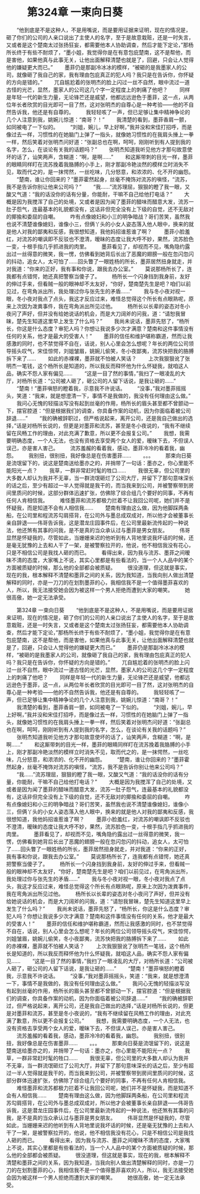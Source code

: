 # 　　第324章 一束向日葵
　　“他到底是不是这种人，不是用嘴说，而是要用证据来证明，现在的情况是，砸了你们的公司的人亲口说出了主使人的名字，至于是故意栽赃，还是一时失言，又或者是这个楚南太过张扬狂妄，都需要他本人协助调查，然后才能下定论，”那杨所长终于有些不耐烦了，“墨小姐，我觉得你是在有意包庇楚南，这不是帮他，而是害他，如果他真与此事无关，让他出面解释清楚也就是了，回避，只会让人觉得他的嫌疑更大而已。”
　　墨菲仍是那副冷冰冰的模样，“被砸的是我墨家人的公司，就像砸了我自己的家，我有理由包庇真正的犯人吗？我只是在告诉你，你怀疑的方向是错的。”
　　兀自尴尬着的张明杰的脸上闪过一丝不自然，眼中流过一道古怪的光芒，显然，墨家人的公司这几个字一定程度上的刺痛了他吧？
　　同样是年轻一代的新生力量，无论锋芒还是威望，他都远远逊色于墨菲，这一点，从两位年长者欣赏的目光即可一目了然，这对张明杰的自尊心是一种考验——他的不自然告诉我，他还是有自尊的。
　　我轻轻咳了一声，但已足够让集中精神争论的几个人注意到我，姚婉儿惊道：“南哥？！”
　　我清楚的看到，墨菲香肩一颤，如同被电了一下似的。
　　“刘姐，婉儿，早上好啊，”我并没和宋佳打招呼，而是像过去一样，习惯性的在她脑门上弹了一指头，就像她习惯性的在我肩头捶上一拳一样，然后笑着对张明杰问好道：“张副总也在啊，呵呵，刚刚听到有人提到我的名字，怎么，在谈论有关我的话题吗？”
　　张明杰知道我听见他方才那句故意使坏的话了，讪笑两声，含糊道：“啊，是啊……”
　　和这厮带刺的目光一样，墨菲的眼睛同样盯在流苏挽着我胳膊的小手上，刚才那副冷艳淡然的模样立时消失不见，取而代之的，是一抹愕然，一丝吃味，几分怒意，和浓浓的、化不开的幽怨。
　　“楚南，谁让你回来的？”墨菲霍然起身，丝毫不掩饰对流苏的嗔怪，“流苏，我不是告诉你别让他来公司吗？”
　　“我……”流苏理屈，狠狠的瞪了我一眼，又酸又气道：“我的话没你的话有分量，你能耐，干嘛不自己给他打电话？”
　　大概是因为我搅浑了自己的处境，又或者是因为闻了墨菲的醋味而醋意大发，流苏一肚子怨气，连最基本的礼貌都没有，这话非但完全没有上下级的自觉，还不无敌对的揶揄和委屈的自嘲。
　　咋有点像媳妇和小三的明争暗战？哥们苦笑，虽然我也说不清楚谁像媳妇，谁像小三，但俩丫头的小女人姿态落入他人眼中，换来的就是他人对我的鄙夷和反感，我很想知道，我他妈招谁惹谁了啊？
　　墨菲小脸羞红，对流苏的嘲讽即不反驳也不澄清，暧昧的态度让我大呼不妙，果然，流苏脸色一变，十根手指几乎抓进我的肉里。
　　墨菲看见了，却视而不见，嘴角隐约露出过一丝得意的微笑，我一愣，仿佛看到她背后长出了恶魔的翅膀一般在忽闪忽闪的抖动，追女人，太可怕了……回头瞥了一眼姓杨的所长，墨菲居然扭身就走，并对我道：“你来的正好，我有事和你说，跟我去办公室。”
　　莫说那杨所长了，连我都有点错愕，她还真把警察当傻子了。
　　杨所长一个闪身挡到我身前，友好的伸过手来，但看贼一般的眼神却不太友好，“你好，楚南楚先生是吧？咱们以前见过，在弯角派出所，我处理过你与张先生的矛盾……”
　　我与冬小夜对视一眼，冬小夜对我点了点头，我这才反应过来，难怪总觉得这个所长有点眼熟呢，原来上次因为泼粪事件，我在弯角派出所见过他。
　　杨所长以长辈的姿态对冬小夜问了声好，但并没有给她说话的机会，而是大刀阔斧的问我，道：“请恕我冒昧，楚先生知道这里早上发生了什么吗？”
　　我尚未说话，墨菲先怒了，“杨所长，你这是什么态度？审犯人吗？你想让我说多少次才满意？楚南和这件事情没有任何的关系，他才是最大的受害人！”
　　墨菲的信任和维护堪称霸道，然而让我感激的同时，也不禁觉得不自在，话说，别人心里会怎么想呢？年长的两位公司领导摇头叹气，宋佳惊愕，刘姐皱眉，姚婉儿偷笑，冬小夜鄙夷，流苏快把我的胳膊拆下来了……
　　如此的赤裸裸，墨菲就不怕被人笑话？
　　上次我狠狠讹了张明杰一笔钱，这个杨所长是知道的，所以我反而释怀他为什么怀疑我，就咱这人品，确实不怨人家有偏见……
　　“这是一目了然的事情，”我扫了一眼凌乱的大厅，对杨所长道：“公司被人砸了，砸公司的人留下话说，是我让砸的……”
　　“楚南！”墨菲嗔怒的瞪着我，示意我不许说话。
　　“没事，”我对墨菲摇摇头，笑道：“我来，就是想澄清一下，事情不是我做的，我没有任何理由这么做。”
　　我问心无愧的轻描淡写没有起到丝毫的作用，杨所长的眉头甚至都不曾颤动一下，摆官腔道：“但是根据我们的调查，你具备作案的动机，因为你面临着被公司辞退……”
　　“我的确被辞职过，但严格说起来，离开公司，还是我自己做出的选择，”话是对杨所长说的，但更是对墨菲和流苏，甚至是冬小夜说的，“我有不继续留在风畅工作的理由，对此充满了歉意，所以更不会报复公司。”
　　我想，我需要明确态度，一个人无法，也没有资格去享受两个女人的爱，暧昧下去，不但误人误己，亦是害人害己。
　　流苏羞赧的看着我，感动，墨菲冷冷的看着我，幽怨。
　　我别扭，很别扭，我好像总是在伤害墨菲……
　　。。。
　　那束向日葵是流氓留下的，说这是楚南送给墨亦之的，并捎带了一句话：墨亦之，你心里能不能阳光一点？
　　我草，一群非常赶时髦的牲口……
　　我很无辜，但公司里的大多数人却认为我并不无辜，当一群流氓砸烂了公司大厅，并留下了那句意味深长的话之后，至少有超过一半人觉得就是我干的，而当我来到公司，并被警察带到房间里质问的时候，这部分群体迅速扩张，仿佛除了综合组几个要好的同事，不再有任何人肯相信我。
　　难怪墨菲和流苏都极力拦着不让我回公司呢，她们并不是怀疑我，而是知道不会有人相信我……
　　楚南有理由这么做，因为他脚踩两条船，在公司里和程流苏勾肩搭背，在公司外与墨总成双成对，所以他才会被董事长亲自辞退——伟哥告诉我，这是潜龙庄园事件后，在公司里最新流传起的一种说法，他还煞有其事的问我，是不是真的当众承认过与墨菲是男女朋友。
　　伟哥显然是怀疑我的，尽管如此，当姗姗来迟的他听到有人背地里说我坏话的时候，还是毫无犹豫的上去和人干了一架，是被警察拉开的，他说，他不相信我没有花心，只是不相信公司是我找人砸的而已。
　　看得出来，因为我与流苏、墨菲之间暧昧不清的态度，大家嘴上不说，其实心里都是有些看法的，当一个人人品中的某个方面被质疑的时候，那么他的全部都会被质疑。
　　很没道理，但这就是事实，现在的我，根本解释不清楚和墨菲之间的关系，因为我知道，当我向别人做出清楚解释的同时，亦是一刀刀的在划割墨菲的心，我相信我不是一个值得墨菲喜欢的人，所以，我无法接受她会因为被这样一个男人拒绝而遭到大家的嘲笑。
　　她很高傲，她一定无法承受。

　　第324章 一束向日葵
　　“他到底是不是这种人，不是用嘴说，而是要用证据来证明，现在的情况是，砸了你们的公司的人亲口说出了主使人的名字，至于是故意栽赃，还是一时失言，又或者是这个楚南太过张扬狂妄，都需要他本人协助调查，然后才能下定论，”那杨所长终于有些不耐烦了，“墨小姐，我觉得你是在有意包庇楚南，这不是帮他，而是害他，如果他真与此事无关，让他出面解释清楚也就是了，回避，只会让人觉得他的嫌疑更大而已。”
　　墨菲仍是那副冷冰冰的模样，“被砸的是我墨家人的公司，就像砸了我自己的家，我有理由包庇真正的犯人吗？我只是在告诉你，你怀疑的方向是错的。”
　　兀自尴尬着的张明杰的脸上闪过一丝不自然，眼中流过一道古怪的光芒，显然，墨家人的公司这几个字一定程度上的刺痛了他吧？
　　同样是年轻一代的新生力量，无论锋芒还是威望，他都远远逊色于墨菲，这一点，从两位年长者欣赏的目光即可一目了然，这对张明杰的自尊心是一种考验——他的不自然告诉我，他还是有自尊的。
　　我轻轻咳了一声，但已足够让集中精神争论的几个人注意到我，姚婉儿惊道：“南哥？！”
　　我清楚的看到，墨菲香肩一颤，如同被电了一下似的。
　　“刘姐，婉儿，早上好啊，”我并没和宋佳打招呼，而是像过去一样，习惯性的在她脑门上弹了一指头，就像她习惯性的在我肩头捶上一拳一样，然后笑着对张明杰问好道：“张副总也在啊，呵呵，刚刚听到有人提到我的名字，怎么，在谈论有关我的话题吗？”
　　张明杰知道我听见他方才那句故意使坏的话了，讪笑两声，含糊道：“啊，是啊……”
　　和这厮带刺的目光一样，墨菲的眼睛同样盯在流苏挽着我胳膊的小手上，刚才那副冷艳淡然的模样立时消失不见，取而代之的，是一抹愕然，一丝吃味，几分怒意，和浓浓的、化不开的幽怨。
　　“楚南，谁让你回来的？”墨菲霍然起身，丝毫不掩饰对流苏的嗔怪，“流苏，我不是告诉你别让他来公司吗？”
　　“我……”流苏理屈，狠狠的瞪了我一眼，又酸又气道：“我的话没你的话有分量，你能耐，干嘛不自己给他打电话？”
　　大概是因为我搅浑了自己的处境，又或者是因为闻了墨菲的醋味而醋意大发，流苏一肚子怨气，连最基本的礼貌都没有，这话非但完全没有上下级的自觉，还不无敌对的揶揄和委屈的自嘲。
　　咋有点像媳妇和小三的明争暗战？哥们苦笑，虽然我也说不清楚谁像媳妇，谁像小三，但俩丫头的小女人姿态落入他人眼中，换来的就是他人对我的鄙夷和反感，我很想知道，我他妈招谁惹谁了啊？
　　墨菲小脸羞红，对流苏的嘲讽即不反驳也不澄清，暧昧的态度让我大呼不妙，果然，流苏脸色一变，十根手指几乎抓进我的肉里。
　　墨菲看见了，却视而不见，嘴角隐约露出过一丝得意的微笑，我一愣，仿佛看到她背后长出了恶魔的翅膀一般在忽闪忽闪的抖动，追女人，太可怕了……回头瞥了一眼姓杨的所长，墨菲居然扭身就走，并对我道：“你来的正好，我有事和你说，跟我去办公室。”
　　莫说那杨所长了，连我都有点错愕，她还真把警察当傻子了。
　　杨所长一个闪身挡到我身前，友好的伸过手来，但看贼一般的眼神却不太友好，“你好，楚南楚先生是吧？咱们以前见过，在弯角派出所，我处理过你与张先生的矛盾……”
　　我与冬小夜对视一眼，冬小夜对我点了点头，我这才反应过来，难怪总觉得这个所长有点眼熟呢，原来上次因为泼粪事件，我在弯角派出所见过他。
　　杨所长以长辈的姿态对冬小夜问了声好，但并没有给她说话的机会，而是大刀阔斧的问我，道：“请恕我冒昧，楚先生知道这里早上发生了什么吗？”
　　我尚未说话，墨菲先怒了，“杨所长，你这是什么态度？审犯人吗？你想让我说多少次才满意？楚南和这件事情没有任何的关系，他才是最大的受害人！”
　　墨菲的信任和维护堪称霸道，然而让我感激的同时，也不禁觉得不自在，话说，别人心里会怎么想呢？年长的两位公司领导摇头叹气，宋佳惊愕，刘姐皱眉，姚婉儿偷笑，冬小夜鄙夷，流苏快把我的胳膊拆下来了……
　　如此的赤裸裸，墨菲就不怕被人笑话？
　　上次我狠狠讹了张明杰一笔钱，这个杨所长是知道的，所以我反而释怀他为什么怀疑我，就咱这人品，确实不怨人家有偏见……
　　“这是一目了然的事情，”我扫了一眼凌乱的大厅，对杨所长道：“公司被人砸了，砸公司的人留下话说，是我让砸的……”
　　“楚南！”墨菲嗔怒的瞪着我，示意我不许说话。
　　“没事，”我对墨菲摇摇头，笑道：“我来，就是想澄清一下，事情不是我做的，我没有任何理由这么做。”
　　我问心无愧的轻描淡写没有起到丝毫的作用，杨所长的眉头甚至都不曾颤动一下，摆官腔道：“但是根据我们的调查，你具备作案的动机，因为你面临着被公司辞退……”
　　“我的确被辞职过，但严格说起来，离开公司，还是我自己做出的选择，”话是对杨所长说的，但更是对墨菲和流苏，甚至是冬小夜说的，“我有不继续留在风畅工作的理由，对此充满了歉意，所以更不会报复公司。”
　　我想，我需要明确态度，一个人无法，也没有资格去享受两个女人的爱，暧昧下去，不但误人误己，亦是害人害己。
　　流苏羞赧的看着我，感动，墨菲冷冷的看着我，幽怨。
　　我别扭，很别扭，我好像总是在伤害墨菲……
　　。。。
　　那束向日葵是流氓留下的，说这是楚南送给墨亦之的，并捎带了一句话：墨亦之，你心里能不能阳光一点？
　　我草，一群非常赶时髦的牲口……
　　我很无辜，但公司里的大多数人却认为我并不无辜，当一群流氓砸烂了公司大厅，并留下了那句意味深长的话之后，至少有超过一半人觉得就是我干的，而当我来到公司，并被警察带到房间里质问的时候，这部分群体迅速扩张，仿佛除了综合组几个要好的同事，不再有任何人肯相信我。
　　难怪墨菲和流苏都极力拦着不让我回公司呢，她们并不是怀疑我，而是知道不会有人相信我……
　　楚南有理由这么做，因为他脚踩两条船，在公司里和程流苏勾肩搭背，在公司外与墨总成双成对，所以他才会被董事长亲自辞退——伟哥告诉我，这是潜龙庄园事件后，在公司里最新流传起的一种说法，他还煞有其事的问我，是不是真的当众承认过与墨菲是男女朋友。
　　伟哥显然是怀疑我的，尽管如此，当姗姗来迟的他听到有人背地里说我坏话的时候，还是毫无犹豫的上去和人干了一架，是被警察拉开的，他说，他不相信我没有花心，只是不相信公司是我找人砸的而已。
　　看得出来，因为我与流苏、墨菲之间暧昧不清的态度，大家嘴上不说，其实心里都是有些看法的，当一个人人品中的某个方面被质疑的时候，那么他的全部都会被质疑。
　　很没道理，但这就是事实，现在的我，根本解释不清楚和墨菲之间的关系，因为我知道，当我向别人做出清楚解释的同时，亦是一刀刀的在划割墨菲的心，我相信我不是一个值得墨菲喜欢的人，所以，我无法接受她会因为被这样一个男人拒绝而遭到大家的嘲笑。
　　她很高傲，她一定无法承受。

